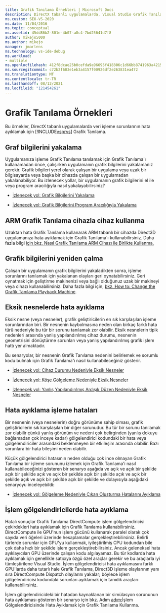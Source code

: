 ```yaml
---
title: Grafik Tanılama Örnekleri | Microsoft Docs
description: DirectX tabanlı uygulamalarda, Visual Studio Grafik Tanılama kullanarak işleme sorunlarının hata ayıklama örneklerini Visual Studio Grafik Tanılama.
ms.custom: SEO-VS-2020
ms.date: 11/04/2016
ms.topic: conceptual
ms.assetid: 45dd86b2-801e-4b07-a8c4-7bd25641d7f8
author: mikejo5000
ms.author: mikejo
manager: jmartens
ms.technology: vs-ide-debug
ms.workload:
- multiple
ms.openlocfilehash: 412f8dcae25b0cefda9a96695f418306c1d66bb8741963a4215d0f27a4d3a0c7
ms.sourcegitcommit: c72b2f603e1eb3a4157f00926df2e263831ea472
ms.translationtype: MT
ms.contentlocale: tr-TR
ms.lasthandoff: 08/12/2021
ms.locfileid: "121454261"
---
```

# <a name="graphics-diagnostics-examples"></a>Grafik Tanılama Örnekleri
Bu örnekler, DirectX tabanlı uygulamalarda veri işleme sorunlarının hata ayıklamak için [!INCLUDE[vsprvs](../../code-quality/includes/vsprvs_md.md)] Grafik Tanılama.

## <a name="capturing-graphics-information"></a>Graf bilgilerini yakalama
 Uygulamanıza işleme Grafik Tanılama tanılamak için Grafik Tanılama'ı kullanamadan önce, çalışırken uygulamanın grafik bilgilerini yakalamanız gerekir. Grafik bilgileri yerel olarak çalışan bir uygulama veya uzak bir bilgisayarda veya başka bir cihazda çalışan bir uygulamadan yakalanabiliyor. Bu izlenecek yollar, bir uygulamanın grafik bilgilerini el ile veya program aracılığıyla nasıl yakalayabilirsiniz?

- [İzlenecek yol: Grafik Bilgilerini Yakalama](walkthrough-capturing-graphics-information.md)

- [İzlenecek yol: Grafik Bilgilerini Program Aracılığıyla Yakalama](walkthrough-capturing-graphics-information-programmatically.md)

## <a name="use-graphics-diagnostics-with-an-arm-based-device"></a>ARM Grafik Tanılama cihazla cihaz kullanma
 Uzaktan hata Grafik Tanılama kullanarak ARM tabanlı bir cihazda Direct3D uygulamanıza hata ayıklamak için Grafik Tanılama'ı kullanabilirsiniz. Daha fazla bilgi [için bkz. Nasıl Grafik Tanılama ARM Cihazı ile Birlikte Kullanma.](graphics-diagnostics-examples.md)

## <a name="playing-back-graphics-information"></a>Grafik bilgilerini yeniden çalma
 Çalışan bir uygulamanın grafik bilgilerini yakaladikten sonra, işleme sorunlarını tanılamak için yakalanan olayları geri oynatabilirsiniz. Geri oynatmak için geliştirme makinenizi veya bağlı olduğunuz uzak bir makineyi veya cihazı kullanabilirsiniz. Daha fazla bilgi için, [bkz. How to: Change the Grafik Tanılama Playback Machine](how-to-change-the-graphics-diagnostics-playback-machine.md).

## <a name="debugging-missing-objects"></a>Eksik nesnelerde hata ayıklama
 Eksik nesne (veya nesneler), grafik geliştiricilerin en sık karşılaşılan işleme sorunlarından biri. Bir nesnenin kaybolmasına neden olan birkaç farklı hata türü nedeniyle bu tür bir sorunu tanılamak zor olabilir. Eksik nesnelerin tipik nedenleri arasında yanlış yapılandırılmış cihaz durumu, nesnenin geometrisini dönüştürme sorunları veya yanlış yapılandırılmış grafik işlem hattı yer almaktadır.

 Bu senaryolar, bir nesnenin Grafik Tanılama nedenini belirlemek ve sorumlu kodu bulmak için Grafik Tanılama'ı nasıl kullanabileceğiniz gösterir.

- [İzlenecek yol: Cihaz Durumu Nedeniyle Eksik Nesneler](walkthrough-missing-objects-due-to-device-state.md)

- [İzlenecek yol: Köşe Gölgeleme Nedeniyle Eksik Nesneler](walkthrough-missing-objects-due-to-vertex-shading.md)

- [İzlenecek yol: Yanlış Yapılandırılmış Ardışık Düzen Nedeniyle Eksik Nesneler](walkthrough-missing-objects-due-to-misconfigured-pipeline.md)

## <a name="debugging-rendering-errors"></a>Hata ayıklama işleme hataları
 Bir nesnenin (veya nesnelerin) doğru görünüme sahip olması, grafik geliştiricilerin sık karşılaşılan bir diğer sorunudur. Bu tür bir sorunu tanılamak zor olabilir çünkü yanlış görünüm ve nedeni çok belirginden (yanlış dokuyu bağlamadan çok inceye kadar) gölgelendirici kodundaki bir hata veya gölgelendiriciler arasındaki beklenmeyen bir etkileşim arasında olabilir. Bazı sorunlara bir hata bileşimi neden olabilir.

 Küçük gölgelendirici hatasının neden olduğu çok ince olmayan Grafik Tanılama bir işleme sorununu izlemek için Grafik Tanılama'i nasıl kullanabileceğinizi gösteren bir senaryo aşağıda ve açık ve açık bir şekilde açık bir şekilde açık ve açık bir şekilde açık bir şekilde açık ve açık bir şekilde açık ve açık bir şekilde açık bir şekilde ve dolayısıyla aşağıdaki senaryoyu inceleyebildi:

- [İzlenecek yol: Gölgeleme Nedeniyle Çıkan Oluşturma Hatalarını Ayıklama](walkthrough-debugging-rendering-errors-due-to-shading.md)

## <a name="debugging-compute-shaders"></a>İşlem gölgelendiricilerde hata ayıklama
 Hatalı sonuçlar Grafik Tanılama DirectCompute işlem gölgelendiricisi çekirdekleri hata ayıklamak için Grafik Tanılama kullanabilirsiniz. DirectCompute ile GPU'nun işlem gücünü kullanarak paralel olarak çok sayıda veri öğeleri üzerinde hesaplamalar gerçekleştirebilirsiniz. Belirli türlerde sorunlar için GPU'yu kullanmak, iyileştirilmiş CPU kodundan bile çok daha hızlı bir şekilde işlem gerçekleştirebilirsiniz. Ancak geleneksel hata ayıklayıcıları GPU üzerinde çalışan kodu algılayamaz. Bu tür kodlarda hata ayıklamak için genellikle satıcıya özgü özel araçlar gerekir ve bu araçlarla iyi tümleştirilene Visual Studio. İşlem gölgelendiricisi hata ayıklamasını farklı GPU'larda daha tutarlı hale Grafik Tanılama, Direct3D işleme olaylarının yanı sıra DirectCompute Dispatch olaylarını yakalar; böylece işlem gölgelendiricisi kodundaki sorunları ayıklamak için tanıdık araçları kullanabilirsiniz.

 İşlem gölgelendiricideki bir hatadan kaynaklanan bir simülasyon sorununun hata ayıklaması gösteren bir senaryo için bkz. Adım [adım:](walkthrough-using-graphics-diagnostics-to-debug-a-compute-shader.md)İşlem Gölgelendiricisinde Hata Ayıklamak için Grafik Tanılama Kullanma.